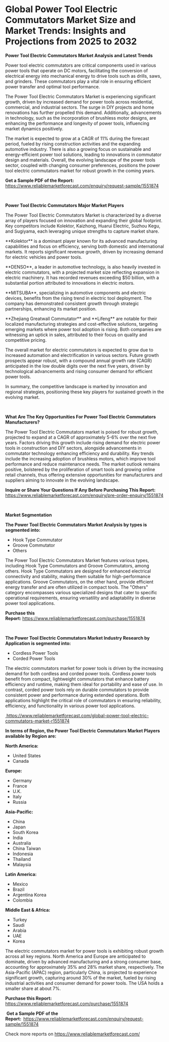<p><h1>Global Power Tool Electric Commutators Market Size and Market Trends: Insights and Projections from 2025 to 2032</h1></p><p><strong>Power Tool Electric Commutators Market Analysis and Latest Trends</strong></p>
<p><p>Power tool electric commutators are critical components used in various power tools that operate on DC motors, facilitating the conversion of electrical energy into mechanical energy to drive tools such as drills, saws, and grinders. These commutators play a vital role in ensuring efficient power transfer and optimal tool performance.</p><p>The Power Tool Electric Commutators Market is experiencing significant growth, driven by increased demand for power tools across residential, commercial, and industrial sectors. The surge in DIY projects and home renovations has further propelled this demand. Additionally, advancements in technology, such as the incorporation of brushless motor designs, are enhancing the performance and longevity of power tools, influencing market dynamics positively.</p><p>The market is expected to grow at a CAGR of 11% during the forecast period, fueled by rising construction activities and the expanding automotive industry. There is also a growing focus on sustainable and energy-efficient power tool solutions, leading to innovations in commutator design and materials. Overall, the evolving landscape of the power tools sector, coupled with changing consumer preferences, positions the power tool electric commutators market for robust growth in the coming years.</p></p>
<p><strong>Get a Sample PDF of the Report:&nbsp;</strong> <a href="https://www.reliablemarketforecast.com/enquiry/request-sample/1551874?utm_campaign=2450&utm_medium=2&utm_source=Github&utm_content=ia&utm_term=11042025&utm_id=power-tool-electric-commutators">https://www.reliablemarketforecast.com/enquiry/request-sample/1551874</a></p>
<p>&nbsp;</p>
<p><strong>Power Tool Electric Commutators Major Market Players</strong></p>
<p><p>The Power Tool Electric Commutators Market is characterized by a diverse array of players focused on innovation and expanding their global footprint. Key competitors include Kolektor, Kaizhong, Huarui Electric, Suzhou Kegu, and Sugiyama, each leveraging unique strengths to capture market share.</p><p>**Kolektor** is a dominant player known for its advanced manufacturing capabilities and focus on efficiency, serving both domestic and international markets. It reports significant revenue growth, driven by increasing demand for electric vehicles and power tools.</p><p>**DENSO**, a leader in automotive technology, is also heavily invested in electric commutators, with a projected market size reflecting expansion in electric machinery. It has recorded revenues exceeding $50 billion, with a substantial portion attributed to innovations in electric motors.</p><p>**MITSUBA**, specializing in automotive components and electric devices, benefits from the rising trend in electric tool deployment. The company has demonstrated consistent growth through strategic partnerships, enhancing its market position.</p><p>**Zhejiang Greatwall Commutator** and **Lifeng** are notable for their localized manufacturing strategies and cost-effective solutions, targeting emerging markets where power tool adoption is rising. Both companies are witnessing an uptick in sales, attributed to their focus on quality and competitive pricing.</p><p>The overall market for electric commutators is expected to grow due to increased automation and electrification in various sectors. Future growth prospects appear robust, with a compound annual growth rate (CAGR) anticipated in the low double digits over the next five years, driven by technological advancements and rising consumer demand for efficient power tools.</p><p>In summary, the competitive landscape is marked by innovation and regional strategies, positioning these key players for sustained growth in the evolving market.</p></p>
<p>&nbsp;</p>
<p><strong>What Are The Key Opportunities For Power Tool Electric Commutators Manufacturers?</strong></p>
<p><p>The Power Tool Electric Commutators market is poised for robust growth, projected to expand at a CAGR of approximately 5-6% over the next five years. Factors driving this growth include rising demand for electric power tools in construction and DIY sectors, alongside advancements in commutator technology enhancing efficiency and durability. Key trends include the increasing adoption of brushless motors, which improve tool performance and reduce maintenance needs. The market outlook remains positive, bolstered by the proliferation of smart tools and growing online retail channels, thus offering extensive opportunities for manufacturers and suppliers aiming to innovate in the evolving landscape.</p></p>
<p><strong>Inquire or Share Your Questions If Any Before Purchasing This Report:</strong> <a href="https://www.reliablemarketforecast.com/enquiry/pre-order-enquiry/1551874?utm_campaign=2450&utm_medium=2&utm_source=Github&utm_content=ia&utm_term=11042025&utm_id=power-tool-electric-commutators">https://www.reliablemarketforecast.com/enquiry/pre-order-enquiry/1551874</a></p>
<p>&nbsp;</p>
<p><strong>Market Segmentation</strong></p>
<p><strong>The Power Tool Electric Commutators Market Analysis by types is segmented into:</strong></p>
<p><ul><li>Hook Type Commutator</li><li>Groove Commutator</li><li>Others</li></ul></p>
<p><p>The Power Tool Electric Commutators Market features various types, including Hook Type Commutators and Groove Commutators, among others. Hook Type Commutators are designed for enhanced electrical connectivity and stability, making them suitable for high-performance applications. Groove Commutators, on the other hand, provide efficient energy transfer and are often utilized in compact tools. The "Others" category encompasses various specialized designs that cater to specific operational requirements, ensuring versatility and adaptability in diverse power tool applications.</p></p>
<p><strong>Purchase this Report:&nbsp;</strong><a href="https://www.reliablemarketforecast.com/purchase/1551874?utm_campaign=2450&utm_medium=2&utm_source=Github&utm_content=ia&utm_term=11042025&utm_id=power-tool-electric-commutators">https://www.reliablemarketforecast.com/purchase/1551874</a></p>
<p>&nbsp;</p>
<p><strong>The Power Tool Electric Commutators Market Industry Research by Application is segmented into:</strong></p>
<p><ul><li>Cordless Power Tools</li><li>Corded Power Tools</li></ul></p>
<p><p>The electric commutators market for power tools is driven by the increasing demand for both cordless and corded power tools. Cordless power tools benefit from compact, lightweight commutators that enhance battery efficiency and runtime, making them ideal for portability and ease of use. In contrast, corded power tools rely on durable commutators to provide consistent power and performance during extended operations. Both applications highlight the critical role of commutators in ensuring reliability, efficiency, and functionality in various power tool applications.</p></p>
<p><a href="https://www.reliablemarketforecast.com/global-power-tool-electric-commutators-market-r1551874?utm_campaign=2450&utm_medium=2&utm_source=Github&utm_content=ia&utm_term=11042025&utm_id=power-tool-electric-commutators">&nbsp;https://www.reliablemarketforecast.com/global-power-tool-electric-commutators-market-r1551874</a></p>
<p><strong>In terms of Region, the Power Tool Electric Commutators Market Players available by Region are:</strong></p>
<p>
    <p> <strong> North America: </strong>
        <ul>
            <li>United States</li>
            <li>Canada</li>
        </ul>
        </p> 
    <p> <strong> Europe: </strong>
        <ul>
            <li>Germany</li>
            <li>France</li>
            <li>U.K.</li>
            <li>Italy</li>
            <li>Russia</li>
        </ul>
        </p> 
    <p> <strong> Asia-Pacific: </strong>
        <ul>
            <li>China</li>
            <li>Japan</li>
            <li>South Korea</li>
            <li>India</li>
            <li>Australia</li>
            <li>China Taiwan</li>
            <li>Indonesia</li>
            <li>Thailand</li>
            <li>Malaysia</li>
        </ul>
        </p> 
    <p> <strong> Latin America: </strong>
        <ul>
            <li>Mexico</li>
            <li>Brazil</li>
            <li>Argentina Korea</li>
            <li>Colombia</li>
        </ul>
        </p> 
    <p> <strong> Middle East & Africa: </strong>
        <ul>
            <li>Turkey</li>
            <li>Saudi</li>
            <li>Arabia</li>
            <li>UAE</li>
            <li>Korea</li>
        </ul>
    </p>
    </p>
<p><p>The electric commutators market for power tools is exhibiting robust growth across all key regions. North America and Europe are anticipated to dominate, driven by advanced manufacturing and a strong consumer base, accounting for approximately 35% and 28% market share, respectively. The Asia-Pacific (APAC) region, particularly China, is projected to experience significant growth, capturing around 30% of the market, fueled by rising industrial activities and consumer demand for power tools. The USA holds a smaller share at about 7%.</p></p>
<p><strong>Purchase this Report: </strong><a href="https://www.reliablemarketforecast.com/purchase/1551874?utm_campaign=2450&utm_medium=2&utm_source=Github&utm_content=ia&utm_term=11042025&utm_id=power-tool-electric-commutators">https://www.reliablemarketforecast.com/purchase/1551874</a></p>
<p>&nbsp;<strong>Get a Sample PDF of the Report:&nbsp;&nbsp;</strong><a href="https://www.reliablemarketforecast.com/enquiry/request-sample/1551874?utm_campaign=2450&utm_medium=2&utm_source=Github&utm_content=ia&utm_term=11042025&utm_id=power-tool-electric-commutators">https://www.reliablemarketforecast.com/enquiry/request-sample/1551874</a></p>
<p><strong></strong></p>
<p>Check more reports on <a href="https://www.reliablemarketforecast.com/?utm_campaign=2450&utm_medium=2&utm_source=Github&utm_content=ia&utm_term=11042025&utm_id=power-tool-electric-commutators">https://www.reliablemarketforecast.com/</a></p>